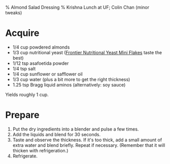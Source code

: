 % Almond Salad Dressing
% Krishna Lunch at UF; Colin Chan (minor tweaks)

# Acquire

*   1/4 cup powdered almonds
*   1/3 cup nutritional yeast ([Frontier Nutritional Yeast Mini Flakes][1] taste the best)
*   1/12 tsp asafoetida powder
*   1/4 tsp salt
*   1/4 cup sunflower or safflower oil
*   1/3 cup water (plus a bit more to get the right thickness)
*   1.25 tsp Bragg liquid aminos (alternatively: soy sauce)

Yields roughly 1 cup.

# Prepare

1.  Put the dry ingredients into a blender and pulse a few times.
2.  Add the liquids and blend for 30 seconds.
3.  Taste and observe the thickness. If it's too thick, add a small amount of
    extra water and blend briefly. Repeat if necessary. (Remember that it will
    thicken with refrigeration.)
2.  Refrigerate.

[1]: https://www.amazon.com/Frontier-Nutritional-Yeast-Flakes-Pound/dp/B00016XJM4
